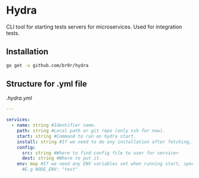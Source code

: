 # Hydra
CLI tool for starting tests servers for microservices. Used for integration tests.

## Installation

```bash
go get -u github.com/br0r/hydra
```

## Structure for .yml file

*.hydra.yml*

```yml
---

services:
  - name: string #Identifier name.
    path: string #Local path or git repo (only ssh for now).
    start: string #Command to run on hydra start.
    install: string #If we need to do any installation after fetching, specify command here.
    config:
      src: string #Where to find config file to user for service>
      dest: string #Where to put it.
    env: map #If we need any ENV variables set when running start, specify them here
      #E.g NODE_ENV: "test"

```
